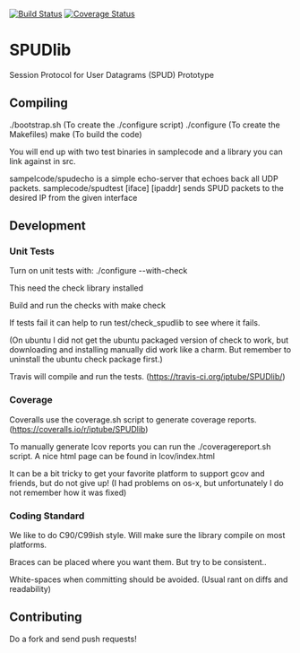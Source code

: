 [![Build Status](https://travis-ci.org/iptube/SPUDlib.svg?branch=master)](https://travis-ci.org/iptube/SPUDlib)
[![Coverage Status](https://coveralls.io/repos/iptube/SPUDlib/badge.svg?branch=master)](https://coveralls.io/r/iptube/SPUDlib?branch=master)
# SPUDlib
Session Protocol for User Datagrams (SPUD) Prototype

## Compiling

./bootstrap.sh   (To create the ./configure script)
./configure   (To create the Makefiles)
make          (To build the code)

You will end up with two test binaries in samplecode and a library you can link against in src.

sampelcode/spudecho is a simple echo-server that echoes back all UDP packets.
samplecode/spudtest [iface] [ipaddr] sends SPUD packets to the desired IP from the given interface

## Development

### Unit Tests
Turn on unit tests with:
./configure --with-check

This need the check library installed

Build and run the checks with
make check

If tests fail it can help to run
test/check_spudlib to see where it fails.

(On ubuntu I did not get the ubuntu packaged version of check to work, but downloading and installing manually did work like a charm. But remember to uninstall the ubuntu check package first.)

Travis will compile and run the tests.
(https://travis-ci.org/iptube/SPUDlib/)

### Coverage

Coveralls use the coverage.sh script to generate coverage reports.
(https://coveralls.io/r/iptube/SPUDlib)

To manually generate lcov reports you can run the ./coveragereport.sh script.
A nice html page can be found in lcov/index.html

It can be a bit tricky to get your favorite platform to support gcov and friends, but do not give up!
(I had problems on os-x, but unfortunately I do not remember how it was fixed)

### Coding Standard

We like to do C90/C99ish style. Will make sure the library compile on most platforms.

Braces can be placed where you want them. But try to be consistent..

White-spaces when committing should be avoided. (Usual rant on diffs and readability)

## Contributing

Do a fork and send push requests!
